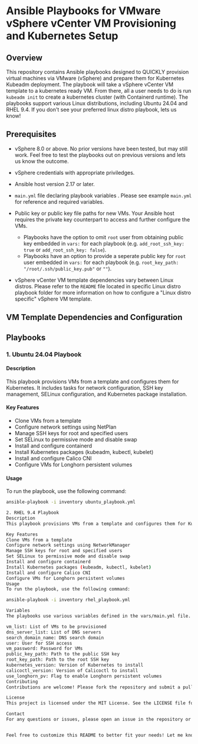 # Ansible Playbooks for VMware vSphere vCenter VM Provisioning and Kubernetes Setup

## Overview

This repository contains Ansible playbooks designed to QUICKLY provision virtual machines via VMware (vSphere) and prepare them for Kubernetes Kubeadm deployment. The playbook will take a vSphere vCenter VM template to a kubernetes ready VM.  From there, all a user needs to do is run `kubeadm init` to create a kubernetes cluster (with Containerd runtime). The playbooks support various Linux distributions, including Ubuntu 24.04 and RHEL 9.4.  If you don't see your preferred linux distro playbook, lets us know!


## Prerequisites

+ vSphere 8.0 or above.  No prior versions have been tested, but may still work.  Feel free to test the playbooks out on previous versions and lets us know the outcome.

+ vSphere credentials with appropriate priviledges.
  
+ Ansible host version 2.17 or later.
  
+ `main.yml` file declaring playbook variables .  Please see example `main.yml` for reference and required variables.
  
+ Public key or public key file paths for new VMs.  Your Ansible host requires the private key counterpart to access and further configure the VMs.
    + Playbooks have the option to omit `root` user from obtaining public key embedded in `vars:` for each playbook (e.g. `add_root_ssh_key: true` or `add_root_ssh_key: false`).
    + Playbooks have an option to provide a seperate public key for `root` user embedded in `vars:` for each playbook (e.g. `root_key_path: "/root/.ssh/public_key.pub"` or `""`).

+ vSphere vCenter VM template dependencies vary between Linux distros.  Please refer to the `README` file located in specific Linux distro playbook folder for more information on how to configure a "Linux distro specific" vSphere VM template.

## VM Template Dependencies and Configuration

## Playbooks

### 1. Ubuntu 24.04 Playbook

#### Description

This playbook provisions VMs from a template and configures them for Kubernetes. It includes tasks for network configuration, SSH key management, SELinux configuration, and Kubernetes package installation.

#### Key Features

- Clone VMs from a template
- Configure network settings using NetPlan
- Manage SSH keys for root and specified users
- Set SELinux to permissive mode and disable swap
- Install and configure containerd
- Install Kubernetes packages (kubeadm, kubectl, kubelet)
- Install and configure Calico CNI
- Configure VMs for Longhorn persistent volumes

#### Usage

To run the playbook, use the following command:

```bash
ansible-playbook -i inventory ubuntu_playbook.yml

2. RHEL 9.4 Playbook
Description
This playbook provisions VMs from a template and configures them for Kubernetes. It includes tasks for network configuration, SSH key management, SELinux configuration, and Kubernetes package installation.

Key Features
Clone VMs from a template
Configure network settings using NetworkManager
Manage SSH keys for root and specified users
Set SELinux to permissive mode and disable swap
Install and configure containerd
Install Kubernetes packages (kubeadm, kubectl, kubelet)
Install and configure Calico CNI
Configure VMs for Longhorn persistent volumes
Usage
To run the playbook, use the following command:

ansible-playbook -i inventory rhel_playbook.yml

Variables
The playbooks use various variables defined in the vars/main.yml file. Key variables include:

vm_list: List of VMs to be provisioned
dns_server_list: List of DNS servers
search_domain_name: DNS search domain
user: User for SSH access
vm_password: Password for VMs
public_key_path: Path to the public SSH key
root_key_path: Path to the root SSH key
kubernetes_version: Version of Kubernetes to install
calicoctl_version: Version of Calicoctl to install
use_longhorn_pv: Flag to enable Longhorn persistent volumes
Contributing
Contributions are welcome! Please fork the repository and submit a pull request with your changes.

License
This project is licensed under the MIT License. See the LICENSE file for details.

Contact
For any questions or issues, please open an issue in the repository or contact the maintainer.


Feel free to customize this README to better fit your needs! Let me know if there's anything else you'd like to add or modify.
